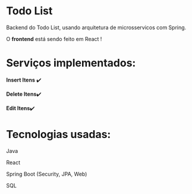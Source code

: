 # Todo List 

<p>Backend do Todo List, usando arquitetura de microsservicos com Spring.</p>
<p>O <b>frontend</b> está sendo feito em React !</p>


# Serviços implementados:
<p><b>Insert Itens</b> ✔️</p> 
<p><b>Delete Itens</b>✔️ </p>
<p><b>Edit Itens</b>✔️</p>


# Tecnologias usadas:
<p>Java</p>
<p>React</p>
<p>Spring Boot (Security, JPA, Web)</p>
<p>SQL</p>

